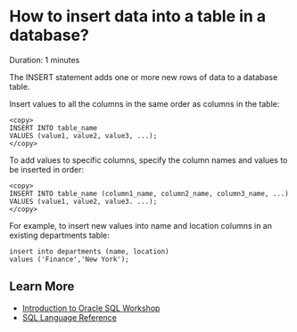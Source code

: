 # How to insert data into a table in a database?

Duration: 1 minutes

The INSERT statement adds one or more new rows of data to a database table.

Insert values to all the columns in the same order as columns in the table:

```
<copy>
INSERT INTO table_name
VALUES (value1, value2, value3, ...);
</copy>
```

To add values to specific columns, specify the column names and values to be inserted in order:

```
<copy>
INSERT INTO table_name (column1_name, column2_name, column3_name, ...)
VALUES (value1, value2, value3. ...);
</copy>
```

For example, to insert new values into name and location columns in an existing departments table:

```
insert into departments (name, location) 
values ('Finance','New York');
```

## Learn More

* [Introduction to Oracle SQL Workshop](https://apexapps.oracle.com/pls/apex/dbpm/r/livelabs/view-workshop?wid=943)
* [SQL Language Reference](https://docs.oracle.com/en/database/oracle/oracle-database/12.2/sqlrf/Introduction-to-Oracle-SQL.html#GUID-049B7AE8-11E1-4110-B3E4-D117907D77AC)
